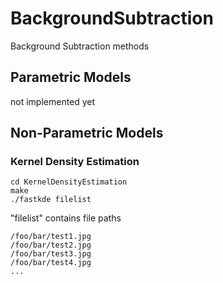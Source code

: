 BackgroundSubtraction
=====================

Background Subtraction methods


Parametric Models
-----------------
not implemented yet

Non-Parametric Models
---------------------

### Kernel Density Estimation

    cd KernelDensityEstimation
    make
    ./fastkde filelist

"filelist" contains file paths

    /foo/bar/test1.jpg
    /foo/bar/test2.jpg
    /foo/bar/test3.jpg
    /foo/bar/test4.jpg
    ...

